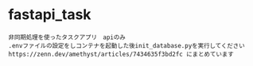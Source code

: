 # fastapi_task
    非同期処理を使ったタスクアプリ　apiのみ
    .envファイルの設定をしコンテナを起動した後init_database.pyを実行してください
    https://zenn.dev/amethyst/articles/7434635f3bd2fc にまとめています
